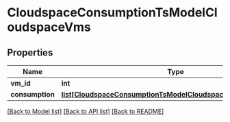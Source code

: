 # CloudspaceConsumptionTsModelCloudspaceVms

## Properties
Name | Type | Description | Notes
------------ | ------------- | ------------- | -------------
**vm_id** | **int** |  | [optional] 
**consumption** | [**list[CloudspaceConsumptionTsModelCloudspaceVmsConsumption]**](CloudspaceConsumptionTsModelCloudspaceVmsConsumption.md) |  | [optional] 

[[Back to Model list]](../README.md#documentation-for-models) [[Back to API list]](../README.md#documentation-for-api-endpoints) [[Back to README]](../README.md)


